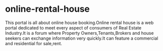 # online-rental-house
This portal is all about online house booking.Online rental house is a web portal dedicated to meet every aspect of consumers of Real Estate Industry.It is a forum where Property Owners,Tenants,Brokers and house seekers can exchange information very quickly.It can feature a commercial and residential for sale,rent.

